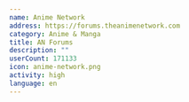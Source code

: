 ```yaml
---
name: Anime Network
address: https://forums.theanimenetwork.com
category: Anime & Manga
title: AN Forums
description: ""
userCount: 171133
icon: anime-network.png
activity: high
language: en
---
```

